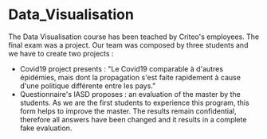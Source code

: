 # Data_Visualisation

The Data Visualisation course has been teached by Criteo's employees.
The final exam was a project. Our team was composed by three students and we have to create two projects :
* Covid19 project presents : "Le Covid19  comparable à d'autres épidémies, mais dont la propagation s'est faite rapidement à cause d'une politique différente entre les pays."
* Questionnaire's IASD proposes : an evaluation of the master by the students. As we are the first students to experience this program, this form helps to improve the master.
The results remain confidential, therefore all answers have been changed and it results in a complete fake evaluation.
